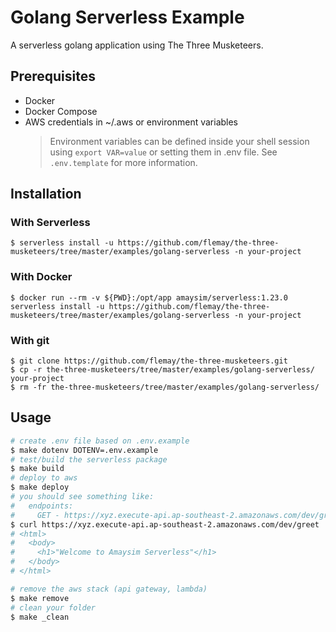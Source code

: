 # Golang Serverless Example

A serverless golang application using The Three Musketeers.

## Prerequisites

- Docker
- Docker Compose
- AWS credentials in ~/.aws or environment variables
  > Environment variables can be defined inside your shell session using `export VAR=value` or setting them in .env file. See `.env.template` for more information.

## Installation

### With Serverless

    $ serverless install -u https://github.com/flemay/the-three-musketeers/tree/master/examples/golang-serverless -n your-project

### With Docker

    $ docker run --rm -v ${PWD}:/opt/app amaysim/serverless:1.23.0 serverless install -u https://github.com/flemay/the-three-musketeers/tree/master/examples/golang-serverless -n your-project

### With git

    $ git clone https://github.com/flemay/the-three-musketeers.git
    $ cp -r the-three-musketeers/tree/master/examples/golang-serverless/ your-project
    $ rm -fr the-three-musketeers/tree/master/examples/golang-serverless/
## Usage

```bash
# create .env file based on .env.example
$ make dotenv DOTENV=.env.example
# test/build the serverless package
$ make build
# deploy to aws
$ make deploy
# you should see something like:
#   endpoints:
#     GET - https://xyz.execute-api.ap-southeast-2.amazonaws.com/dev/greet
$ curl https://xyz.execute-api.ap-southeast-2.amazonaws.com/dev/greet
# <html>
#   <body>
#     <h1>"Welcome to Amaysim Serverless"</h1>
#   </body>
# </html>

# remove the aws stack (api gateway, lambda)
$ make remove
# clean your folder
$ make _clean
```
